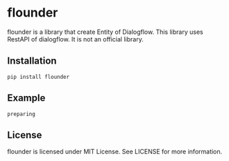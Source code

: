 # flounder
flounder is a library that create Entity of Dialogflow.
This library uses RestAPI of dialogflow. It is not an official library.

## Installation

```
pip install flounder
```

## Example

```
preparing
```

## License
flounder is licensed under MIT License. See LICENSE for more information.